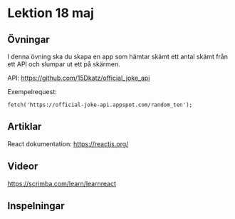 # Lektion 18 maj

## Övningar

I denna övning ska du skapa en app som hämtar skämt ett antal skämt från ett API och slumpar ut ett på skärmen.

API: https://github.com/15Dkatz/official_joke_api

Exempelrequest:

```fetch('https://official-joke-api.appspot.com/random_ten');```

## Artiklar

React dokumentation: https://reactjs.org/

## Videor

https://scrimba.com/learn/learnreact

## Inspelningar